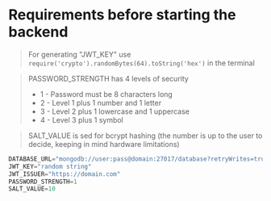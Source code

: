 # Requirements before starting the backend

>For generating "JWT_KEY" use `require('crypto').randomBytes(64).toString('hex')` in the terminal

> PASSWORD_STRENGTH has 4 levels of security
> - 1 - Password must be 8 characters long
> - 2 - Level 1 plus 1 number and 1 letter
> - 3 - Level 2 plus 1 lowercase and 1 uppercase
> - 4 - Level 3 plus 1 symbol

>SALT_VALUE is sed for bcrypt hashing (the number is up to the user to decide, keeping in mind hardware limitations)

```js
DATABASE_URL="mongodb://user:pass@domain:27017/database?retryWrites=true&w=majority"
JWT_KEY="random string"
JWT_ISSUER="https://domain.com"
PASSWORD_STRENGTH=1
SALT_VALUE=10
```